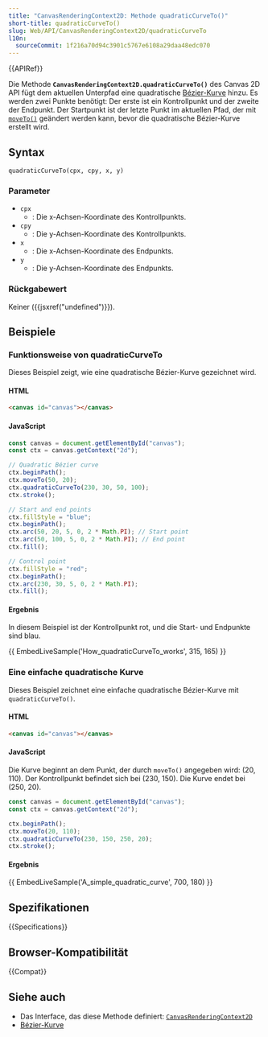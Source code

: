 ```yaml
---
title: "CanvasRenderingContext2D: Methode quadraticCurveTo()"
short-title: quadraticCurveTo()
slug: Web/API/CanvasRenderingContext2D/quadraticCurveTo
l10n:
  sourceCommit: 1f216a70d94c3901c5767e6108a29daa48edc070
---
```


{{APIRef}}

Die Methode
**`CanvasRenderingContext2D.quadraticCurveTo()`**
des Canvas 2D API fügt dem aktuellen Unterpfad eine quadratische [Bézier-Kurve](/de/docs/Glossary/Bezier_curve) hinzu. Es werden zwei Punkte benötigt: Der erste ist ein Kontrollpunkt und der zweite der Endpunkt. Der Startpunkt ist der letzte Punkt im aktuellen Pfad, der mit [`moveTo()`](/de/docs/Web/API/CanvasRenderingContext2D/moveTo) geändert werden kann, bevor die quadratische Bézier-Kurve erstellt wird.

## Syntax

```js-nolint
quadraticCurveTo(cpx, cpy, x, y)
```

### Parameter

- `cpx`
  - : Die x-Achsen-Koordinate des Kontrollpunkts.
- `cpy`
  - : Die y-Achsen-Koordinate des Kontrollpunkts.
- `x`
  - : Die x-Achsen-Koordinate des Endpunkts.
- `y`
  - : Die y-Achsen-Koordinate des Endpunkts.

### Rückgabewert

Keiner ({{jsxref("undefined")}}).

## Beispiele

### Funktionsweise von quadraticCurveTo

Dieses Beispiel zeigt, wie eine quadratische Bézier-Kurve gezeichnet wird.

#### HTML

```html
<canvas id="canvas"></canvas>
```

#### JavaScript

```js
const canvas = document.getElementById("canvas");
const ctx = canvas.getContext("2d");

// Quadratic Bézier curve
ctx.beginPath();
ctx.moveTo(50, 20);
ctx.quadraticCurveTo(230, 30, 50, 100);
ctx.stroke();

// Start and end points
ctx.fillStyle = "blue";
ctx.beginPath();
ctx.arc(50, 20, 5, 0, 2 * Math.PI); // Start point
ctx.arc(50, 100, 5, 0, 2 * Math.PI); // End point
ctx.fill();

// Control point
ctx.fillStyle = "red";
ctx.beginPath();
ctx.arc(230, 30, 5, 0, 2 * Math.PI);
ctx.fill();
```

#### Ergebnis

In diesem Beispiel ist der Kontrollpunkt rot, und die Start- und Endpunkte sind blau.

{{ EmbedLiveSample('How_quadraticCurveTo_works', 315, 165) }}

### Eine einfache quadratische Kurve

Dieses Beispiel zeichnet eine einfache quadratische Bézier-Kurve mit
`quadraticCurveTo()`.

#### HTML

```html
<canvas id="canvas"></canvas>
```

#### JavaScript

Die Kurve beginnt an dem Punkt, der durch `moveTo()` angegeben wird: (20, 110). Der Kontrollpunkt befindet sich bei (230, 150). Die Kurve endet bei (250, 20).

```js
const canvas = document.getElementById("canvas");
const ctx = canvas.getContext("2d");

ctx.beginPath();
ctx.moveTo(20, 110);
ctx.quadraticCurveTo(230, 150, 250, 20);
ctx.stroke();
```

#### Ergebnis

{{ EmbedLiveSample('A_simple_quadratic_curve', 700, 180) }}

## Spezifikationen

{{Specifications}}

## Browser-Kompatibilität

{{Compat}}

## Siehe auch

- Das Interface, das diese Methode definiert: [`CanvasRenderingContext2D`](/de/docs/Web/API/CanvasRenderingContext2D)
- [Bézier-Kurve](/de/docs/Glossary/Bezier_curve)
